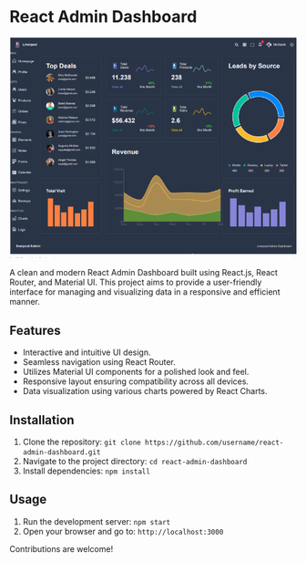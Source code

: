 # React Admin Dashboard

![Dashboard Preview](Dashboard.png)

A clean and modern React Admin Dashboard built using React.js, React Router, and Material UI. This project aims to provide a user-friendly interface for managing and visualizing data in a responsive and efficient manner.

## Features

- Interactive and intuitive UI design.
- Seamless navigation using React Router.
- Utilizes Material UI components for a polished look and feel.
- Responsive layout ensuring compatibility across all devices.
- Data visualization using various charts powered by React Charts.

## Installation

1. Clone the repository: `git clone https://github.com/username/react-admin-dashboard.git`
2. Navigate to the project directory: `cd react-admin-dashboard`
3. Install dependencies: `npm install`

## Usage

1. Run the development server: `npm start`
2. Open your browser and go to: `http://localhost:3000`

 Contributions are welcome!
